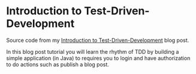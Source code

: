 # Introduction to Test-Driven-Development

Source code from my [Introduction to Test-Driven-Development](http://scholarcoder.com/1392/ttd-intro) blog post.

In this blog post tutorial you will learn the rhythm of TDD by building a simple application (in Java) to requires you
to login and have authorization to do actions such as publish a blog post.

